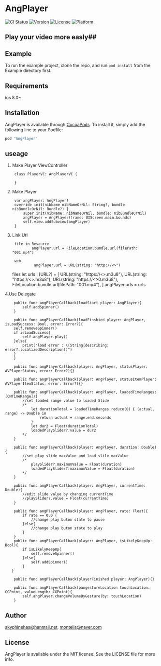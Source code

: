 # AngPlayer

[![CI Status](http://img.shields.io/travis/skyphinehas@hanmail.net/AngPlayer.svg?style=flat)](https://travis-ci.org/skyphinehas@hanmail.net/AngPlayer)
[![Version](https://img.shields.io/cocoapods/v/AngPlayer.svg?style=flat)](http://cocoapods.org/pods/AngPlayer)
[![License](https://img.shields.io/cocoapods/l/AngPlayer.svg?style=flat)](http://cocoapods.org/pods/AngPlayer)
[![Platform](https://img.shields.io/cocoapods/p/AngPlayer.svg?style=flat)](http://cocoapods.org/pods/AngPlayer)

##  Play your video more easly##



## Example

To run the example project, clone the repo, and run `pod install` from the Example directory first.

## Requirements
ios 8.0~
## Installation

AngPlayer is available through [CocoaPods](http://cocoapods.org). To install
it, simply add the following line to your Podfile:

```ruby
pod "AngPlayer"
```

## useage

1. Make Player ViewController

		class PlayerVC: AngPlayerVC {
	
		}

2. Make Player

		var angPlayer: AngPlayer!
		override init(nibName nibNameOrNil: String?, bundle nibBundleOrNil: Bundle?) {
        	super.init(nibName: nibNameOrNil, bundle: nibBundleOrNil)
        	angPlayer = AngPlayer(frame: UIScreen.main.bounds)
        	self.view.addSubview(angPlayer)
 		}
3. Link Url 
 
 
 		file in Resaurce 
        		angPlayer.url = FileLocation.bundle.url(filePath: "001.mp4")
         
    	web 
    		     angPlayer.url = URL(string: "http://<>")
         
   	 files
        	 let urls : [URL?] = [
                     URL(string: "https://<>.m3u8"),
                     URL(string: "https://<>.m3u8"),
                     URL(string: "https://<>0.m3u8"),
                     FileLocation.bundle.url(filePath: "001.mp4"),
         	]
         	angPlayer.urls = urls

4.Use Delegate

		public func angPlayerCallback(loadStart player: AngPlayer){
    	    self.addSpinner()
    	}
        
    	public func angPlayerCallback(loadFinshied player: AngPlayer, isLoadSuccess: Bool, error: Error?){
        self.removeSpinner()
        if isLoadSuccess{
            self.angPlayer.play()
        }else{
            print("load error : \(String(describing: error?.localizedDescription))")
        }
    	}
        
    	public func angPlayerCallback(player: AngPlayer, statusPlayer: AVPlayerStatus, error: Error?){}
        
    	public func angPlayerCallback(player: AngPlayer, statusItemPlayer: AVPlayerItemStatus, error: Error?){}
        
    	public func angPlayerCallback(player: AngPlayer, loadedTimeRanges: [CMTimeRange]){
        	//set loaded range value to loaded Slide
        	/*
            	let durationTotal = loadedTimeRanges.reduce(0) { (actual, range) -> Double in
                	return actual + range.end.seconds
            	}
            	let dur2 = Float(durationTotal)
            	loadedPlaySlider?.value = dur2
         	*/
    	}
        
    	public func angPlayerCallback(player: AngPlayer, duration: Double){
        	//set play slide maxValue and load slile maxValue
        	/*
            	playSlider?.maximumValue = Float(duration)
            	loadedPlaySlider?.maximumValue = Float(duration)
         	*/
    	}
        
    	public func angPlayerCallback(player: AngPlayer, currentTime: Double){
        	//edit slide value by changing currentTime
        	//playSlider?.value = Float(currentTime)
    	}
        
    	public func angPlayerCallback(player: AngPlayer, rate: Float){
        	if rate == 0.0 {
            	//change play buton state to pause
        	}else{
            	//change play buton state to play
        	}
    	}
    	public func angPlayerCallback(player: AngPlayer, isLikelyKeepUp: Bool){
        	if isLikelyKeepUp{
            	self.removeSpinner()
        	}else{
            	self.addSpinner()
        	}
 	   }
    
    	public func angPlayerCallback(playerFinished player: AngPlayer){}
        
    	public func angPlayerCallback(pangestureLocation touchLocation: CGPoint, valueLength: CGPoint){
        	self.angPlayer.changeVolumeByGesture(by: touchLocation)
    	}

## Author

skyphinehas@hanmail.net, montelia@naver.com

## License

AngPlayer is available under the MIT license. See the LICENSE file for more info.
